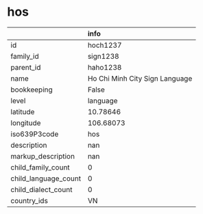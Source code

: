 # hos
|                      | info                           |
|:---------------------|:-------------------------------|
| id                   | hoch1237                       |
| family_id            | sign1238                       |
| parent_id            | haho1238                       |
| name                 | Ho Chi Minh City Sign Language |
| bookkeeping          | False                          |
| level                | language                       |
| latitude             | 10.78646                       |
| longitude            | 106.68073                      |
| iso639P3code         | hos                            |
| description          | nan                            |
| markup_description   | nan                            |
| child_family_count   | 0                              |
| child_language_count | 0                              |
| child_dialect_count  | 0                              |
| country_ids          | VN                             |